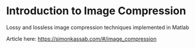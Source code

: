 # Introduction to Image Compression
Lossy and lossless image compression techniques implemented in Matlab

Article here: https://simonkassab.com/#/image_compression
